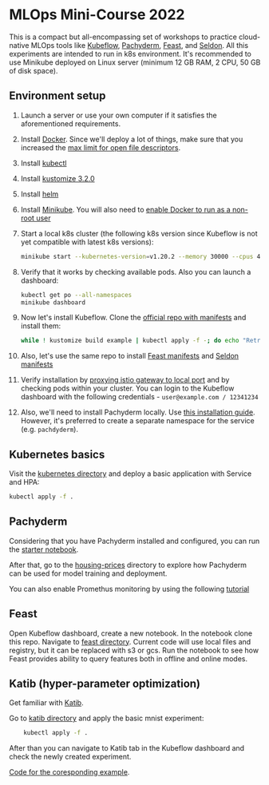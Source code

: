 # MLOps Mini-Course 2022

This is a compact but all-encompassing set of workshops to practice cloud-native MLOps tools like [Kubeflow](https://www.kubeflow.org/), [Pachyderm](https://www.pachyderm.com/), [Feast](https://feast.dev/), and [Seldon](https://www.seldon.io). All this experiments are intended to run in k8s environment. It's recommended to use Minikube deployed on Linux server (minimum 12 GB RAM, 2 CPU, 50 GB of disk space).

## Environment setup

1. Launch a server or use your own computer if it satisfies the aforementioned requirements.

2. Install [Docker](https://www.digitalocean.com/community/tutorials/how-to-install-and-use-docker-on-ubuntu-20-04). Since we'll deploy a lot of things, make sure that you increased the [max limit for open file descriptors](https://github.com/kubeflow/manifests/issues/2087#issuecomment-1101482095).

2. Install [kubectl](https://kubernetes.io/docs/tasks/tools/install-kubectl-linux/)

3. Install [kustomize 3.2.0](https://github.com/kubernetes-sigs/kustomize/releases/tag/v3.2.0)

4. Install [helm](https://helm.sh/docs/intro/install)

5. Install [Minikube](https://minikube.sigs.k8s.io/docs/start/). You will also need to [enable Docker to run as a non-root user](https://docs.docker.com/engine/security/rootless/)

6. Start a local k8s cluster (the following k8s version since Kubeflow is not yet compatible with latest k8s versions):

    ```bash
    minikube start --kubernetes-version=v1.20.2 --memory 30000 --cpus 4
    ```

7. Verify that it works by checking available pods. Also you can launch a dashboard:

    ```bash
    kubectl get po --all-namespaces
    minikube dashboard
    ```

8. Now let's install Kubeflow. Clone the [official repo with manifests](https://github.com/kubeflow/manifests) and install them:

    ```bash
    while ! kustomize build example | kubectl apply -f -; do echo "Retrying to apply resources"; sleep 10; done
    ```

9. Also, let's use the same repo to install [Feast manifests](https://github.com/kubeflow/manifests/tree/master/contrib/feast) and [Seldon manifests](https://github.com/kubeflow/manifests/tree/master/contrib/seldon)

10. Verify installation by [proxying istio gateway to local port](https://www.kubeflow.org/docs/components/central-dash/overview) and by checking pods within your cluster. You can login to the Kubeflow dashboard with the following credentials - `user@example.com / 12341234`

11. Also, we'll need to install Pachyderm locally. Use [this installation guide](https://www.google.com/url?q=https://docs.pachyderm.com/latest/getting-started/local-installation&sa=D&source=editors&ust=1655296135088959&usg=AOvVaw1Lel4BjoQ4hHS93eZQbniC). However, it's preferred to create a separate namespace for the service (e.g. `pachdyderm`).

## Kubernetes basics

Visit the [kubernetes directory](kubernetes/) and deploy a basic application with Service and HPA:

```bash
kubectl apply -f .
```


## Pachyderm

Considering that you have Pachyderm installed and configured, you can run the [starter notebook](pachyderm/).

After that, go to the [housing-prices](pachyderm/housing-prices/) directory to explore how Pachyderm can be used for model training and deployment.

You can also enable Promethus monitoring by using the following [tutorial](https://docs.pachyderm.com/latest/deploy-manage/deploy/prometheus/)

## Feast

Open Kubeflow dashboard, create a new notebook. In the notebook clone this repo. Navigate to [feast directory](feast/). Current code will use local files and registry, but it can be replaced with s3 or gcs. Run the notebook to see how Feast provides ability to query features both in offline and online modes.

## Katib (hyper-parameter optimization)

Get familiar with [Katib](https://docs.pachyderm.com/latest/deploy-manage/deploy/prometheus/).

Go to [katib directory](kubeflow/katib/) and apply the basic mnist experiment:

```bash
    kubectl apply -f .
```

After than you can navigate to Katib tab in the Kubeflow dashboard and check the newly created experiment.

[Code for the coresponding example](https://github.com/kubeflow/katib/tree/master/examples/v1beta1/trial-images/pytorch-mnist).






